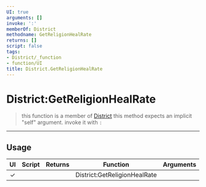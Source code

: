 ```yaml
---
UI: true
arguments: []
invoke: ':'
memberOf: District
methodname: GetReligionHealRate
returns: []
script: false
tags:
- District/_function
- function/UI
title: District.GetReligionHealRate
---
```

# District:GetReligionHealRate
> this function is a member of [District](civ-6/lua/District.md)
> this method expects an implicit "self" argument. invoke it with `:`
-----
## Usage
|  UI | Script | Returns | Function | Arguments |
|:---:|:------:|-------:|:--------:|:---------|
|✓| ||District:GetReligionHealRate||
